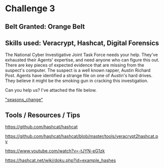 # Challenge 3

## Belt Granted: Orange Belt
## Skills used: Veracrypt, Hashcat, Digital Forensics

The National Cyber Investigative Joint Task Force needs your help. They've exhausted their Agents' expertise, and need anyone who can figure this out. There are key pieces of expected evidence that are missing from the suspect's computer. The suspect is a well known rapper, Austin Richard Post. Agents have identified a strange file on one of Austin's hard drives. They believe it might be the smoking gun in cracking this investigation.

Can you help us? I've attached the file below.

["seasons_change"](seasons_change)

## Tools / Resources / Tips


<https://github.com/hashcat/hashcat>

<https://github.com/hashcat/hashcat/blob/master/tools/veracrypt2hashcat.py>

<https://www.youtube.com/watch?v=-tJYN-eG1zk>

<https://hashcat.net/wiki/doku.php?id=example_hashes>
